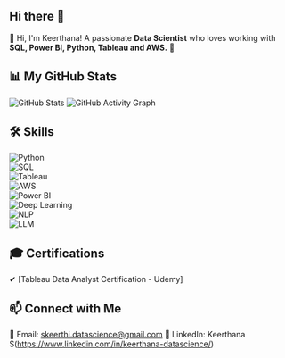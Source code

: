 ## Hi there 👋

👋 Hi, I'm Keerthana! A passionate **Data Scientist** who loves working with **SQL, Power BI, Python, Tableau and AWS.** 🚀  

## 📊 My GitHub Stats  
![GitHub Stats](https://github-readme-stats.vercel.app/api?username=Keerthana-DS-ghub&show_icons=true&theme=radical)
![GitHub Activity Graph](https://github-readme-activity-graph.vercel.app/graph?username=Keerthana-DS-ghub&theme=merko)  

## 🛠 Skills  
![Python](https://img.shields.io/badge/Python-3776AB?style=for-the-badge&logo=python&logoColor=white)  
![SQL](https://img.shields.io/badge/SQL-4479A1?style=for-the-badge&logo=mysql&logoColor=white)  
![Tableau](https://img.shields.io/badge/Tableau-E97627?style=for-the-badge&logo=tableau&logoColor=white)  
![AWS](https://img.shields.io/badge/AWS-FF9900?style=for-the-badge&logo=amazonaws&logoColor=white)  
![Power BI](https://img.shields.io/badge/Power%20BI-F2C811?style=for-the-badge&logo=powerbi&logoColor=black)  
![Deep Learning](https://img.shields.io/badge/Deep%20Learning-FF6F00?style=for-the-badge&logo=tensorflow&logoColor=white)  
![NLP](https://img.shields.io/badge/NLP-1E88E5?style=for-the-badge&logo=google&logoColor=white)  
![LLM](https://img.shields.io/badge/LLM-008080?style=for-the-badge&logo=openai&logoColor=white)  


## 🎓 Certifications  
✔ [Tableau Data Analyst Certification - Udemy]

## 📫 Connect with Me  
📧 Email: skeerthi.datascience@gmail.com 
💼 LinkedIn: Keerthana S(https://www.linkedin.com/in/keerthana-datascience/)
